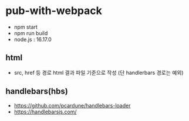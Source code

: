 # pub-with-webpack
- npm start
- npm run build
- node.js : 16.17.0

## html
- src, href 등 경로 html 결과 파일 기준으로 작성 (단 handlerbars 경로는 예외)

## handlebars(hbs)
- https://github.com/pcardune/handlebars-loader
- https://handlebarsjs.com/